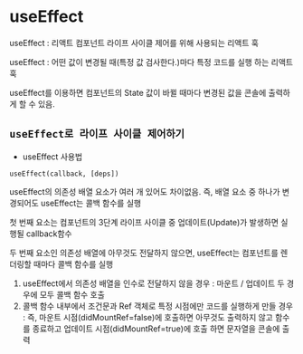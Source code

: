 # useEffect

useEffect : 리액트 컴포넌트 라이프 사이클 제어를 위해 사용되는 리액트 훅

useEffect : 어떤 값이 변경될 때(특정 값 검사한다.)마다 특정 코드를 실행 하는 리액트 훅

useEffect를 이용하면 컴포넌트의 State 값이 바뀔 때마다 변경된 값을 콘솔에 출력하게 할 수 있음.

## `useEffect로 라이프 사이클 제어하기`

- useEffect 사용법

```useEffect(callback, [deps])```

useEffect의 의존성 배열 요소가 여러 개 있어도 차이없음. 즉, 배열 요소 중 하나가 변경되어도 useEffect는 콜백 함수를 실행

첫 번째 요소는 컴포넌트의 3단계 라이프 사이클 중 업데이트(Update)가 발생하면 실행될 callback함수

두 번째 요소인 의존성 배열에 아무것도 전달하지 않으면, useEffect는 컴포넌트를 렌더링할 때마다 콜백 함수를 실행

1. useEffect에서 의존성 배열을 인수로 전달하지 않을 경우 : 마운트 / 업데이트 두 경우에 모두 콜백 함수 호출
2. 콜백 함수 내부에서 조건문과 Ref 객체로 특정 시점에만 코드를 실행하게 만들 경우 : 즉, 마운트 시점(didMountRef=false)에 호출하면 아무것도 출력하지 않고 함수를 종료하고 업데이트 시점(didMountRef=true)에 호출 하면 문자열을 콘솔에 출력